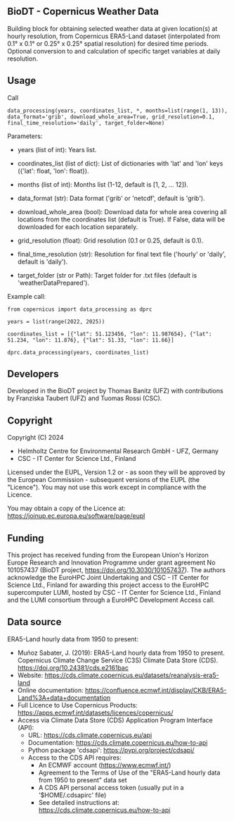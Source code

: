 ## BioDT - Copernicus Weather Data 
Building block for obtaining selected weather data at given location(s) at hourly resolution, 
   from Copernicus ERA5-Land dataset (interpolated from 0.1° x 0.1° or 0.25° x 0.25° spatial resolution)
   for desired time periods. 
   Optional conversion to and calculation of specific target variables at daily resolution. 

## Usage
Call 

`data_processing(years, coordinates_list, *,
    months=list(range(1, 13)),
    data_format='grib',
    download_whole_area=True,
    grid_resolution=0.1,
    final_time_resolution='daily',
    target_folder=None)`

Parameters:
- years (list of int): Years list.
- coordinates_list (list of dict): List of dictionaries with 'lat' and 'lon' keys ({'lat': float, 'lon': float}).

- months (list of int): Months list (1-12, default is [1, 2, ... 12]).
- data_format (str): Data format ('grib' or 'netcdf', default is 'grib').
- download_whole_area (bool): Download data for whole area covering all locations from the coordinates list (default is True). 
  If False, data will be downloaded for each location separately.
- grid_resolution (float): Grid resolution (0.1 or 0.25, default is 0.1).
- final_time_resolution (str): Resolution for final text file ('hourly' or 'daily', default is 'daily').
- target_folder (str or Path): Target folder for .txt files (default is 'weatherDataPrepared').

Example call:

`from copernicus import data_processing as dprc`

`years = list(range(2022, 2025))`

`coordinates_list = [{"lat": 51.123456, "lon": 11.987654}, {"lat": 51.234, "lon": 11.876}, {"lat": 51.33, "lon": 11.66}]`

`dprc.data_processing(years, coordinates_list)`

## Developers
Developed in the BioDT project by Thomas Banitz (UFZ) with contributions by Franziska Taubert (UFZ) 
and Tuomas Rossi (CSC).

## Copyright
Copyright (C) 2024
- Helmholtz Centre for Environmental Research GmbH - UFZ, Germany
- CSC - IT Center for Science Ltd., Finland

Licensed under the EUPL, Version 1.2 or - as soon they will be approved
by the European Commission - subsequent versions of the EUPL (the "Licence").
You may not use this work except in compliance with the Licence.

You may obtain a copy of the Licence at:
https://joinup.ec.europa.eu/software/page/eupl

## Funding
This project has received funding from the European Union's Horizon Europe Research and Innovation
Programme under grant agreement No 101057437 (BioDT project, https://doi.org/10.3030/101057437).
The authors acknowledge the EuroHPC Joint Undertaking and CSC - IT Center for Science Ltd., Finland
for awarding this project access to the EuroHPC supercomputer LUMI, hosted by CSC - IT Center for
Science Ltd., Finland and the LUMI consortium through a EuroHPC Development Access call.

## Data source
ERA5-Land hourly data from 1950 to present:
- Muñoz Sabater, J. (2019):
ERA5-Land hourly data from 1950 to present. 
Copernicus Climate Change Service (C3S) Climate Data Store (CDS). https://doi.org/10.24381/cds.e2161bac
- Website: https://cds.climate.copernicus.eu/datasets/reanalysis-era5-land
- Online documentation: https://confluence.ecmwf.int/display/CKB/ERA5-Land%3A+data+documentation
- Full Licence to Use Copernicus Products: https://apps.ecmwf.int/datasets/licences/copernicus/
- Access via Climate Data Store (CDS) Application Program Interface (API):
   - URL: https://cds.climate.copernicus.eu/api
   - Documentation: https://cds.climate.copernicus.eu/how-to-api
   - Python package 'cdsapi': https://pypi.org/project/cdsapi/
   - Access to the CDS API requires:
      - An ECMWF account (https://www.ecmwf.int/)
      - Agreement to the Terms of Use of the "ERA5-Land hourly data from 1950 to present" data set
      - A CDS API personal access token (usually put in a '$HOME/.cdsapirc' file)
      - See detailed instructions at: https://cds.climate.copernicus.eu/how-to-api